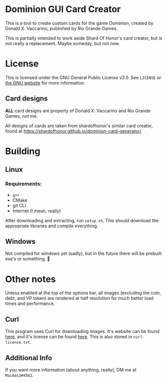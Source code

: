 # Dominion GUI Card Creator
This is a tool to create custom cards for the game Dominion, created by Donald X. Vaccarino, published by Rio Grande Games.

This is partially intended to work aside Shard Of Honor's card creator, but is not really a replacement. Maybe someday, but not now.

# License
This is licensed under the GNU General Public License v3.0. See `LICENSE` or [the GNU website](https://www.gnu.org/licenses/gpl-3.0.en.html) for more information.

## Card designs
**ALL** card designs are property of Donald X. Vaccarino and Rio Grande Games, not me.

All designs of cards are taken from shardofhonor's similar card creator, found at https://shardofhonor.github.io/dominion-card-generator/.

# Building
## Linux
### Requirements:
* `g++`
* CMake
* git CLI
* Internet (I mean, really)

After downloading and extracting, run `setup.sh`. This should download the appropriate libraries and compile everything.

## Windows
Not compiled for windows yet (sadly), but in the future there will be prebuilt exe's or something. :shrug:

# Other notes
Unless enabled at the top of the options bar, all images (excluding the coin, debt, and VP token) are rendered at half resolution for much better load times and performance.
## Curl
This program uses Curl for downloading images. It's website can be found [here](https://curl.se/), and it's license can be found [here](https://curl.se/docs/copyright.html). This is also stored in `curl-license.txt`.
## Additional Info
If you want more information (about anything, really), DM me at `Maimas2#4562`.